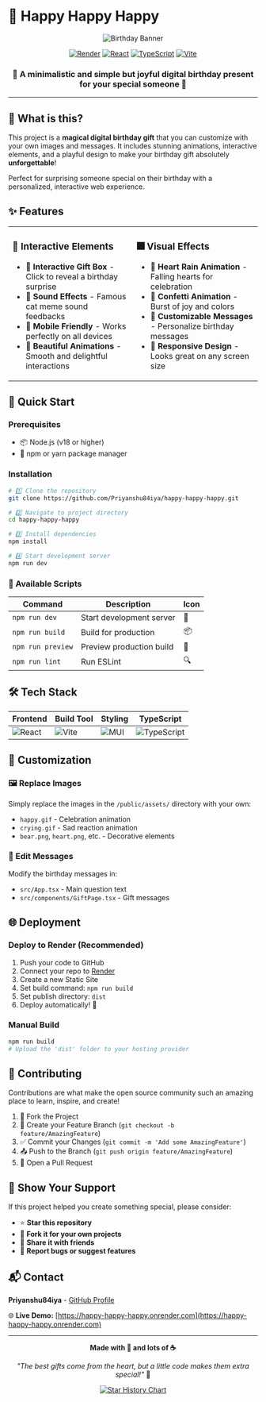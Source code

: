 # 🎉 Happy Happy Happy

<div align="center">

![Birthday Banner](https://readme-typing-svg.herokuapp.com?font=Fira+Code&size=30&pause=1000&color=F12585&center=true&vCenter=true&width=700&lines=🎂+Happy+Birthday+Special+Gift+🎂;🎉+Interactive+Birthday+Celebration+🎉;💖+Make+Someone's+Day+Special+💖)

[![Render](https://img.shields.io/badge/Deployed%20on-Render-46E3B7?style=for-the-badge&logo=render&logoColor=white)](https://happy-happy-happy.onrender.com)
[![React](https://img.shields.io/badge/React-20232A?style=for-the-badge&logo=react&logoColor=61DAFB)](https://reactjs.org/)
[![TypeScript](https://img.shields.io/badge/TypeScript-007ACC?style=for-the-badge&logo=typescript&logoColor=white)](https://www.typescriptlang.org/)
[![Vite](https://img.shields.io/badge/Vite-646CFF?style=for-the-badge&logo=vite&logoColor=white)](https://vitejs.dev/)

### 🌟 A minimalistic and simple but joyful digital birthday present for your special someone 🌟

</div>

---

## 🎁 What is this?

This project is a **magical digital birthday gift** that you can customize with your own images and messages. It includes stunning animations, interactive elements, and a playful design to make your birthday gift absolutely **unforgettable**! 

Perfect for surprising someone special on their birthday with a personalized, interactive web experience.

## ✨ Features

<table>
<tr>
<td width="50%">

### 🎪 Interactive Elements
- 🎁 **Interactive Gift Box** - Click to reveal a birthday surprise
- 🎵 **Sound Effects** - Famous cat meme sound feedbacks
- 📱 **Mobile Friendly** - Works perfectly on all devices
- 🎨 **Beautiful Animations** - Smooth and delightful interactions

</td>
<td width="50%">

### 🎆 Visual Effects
- 💖 **Heart Rain Animation** - Falling hearts for celebration
- 🎊 **Confetti Animation** - Burst of joy and colors
- 📝 **Customizable Messages** - Personalize birthday messages
- 🌈 **Responsive Design** - Looks great on any screen size

</td>
</tr>
</table>


## 🚀 Quick Start

### Prerequisites
- 📦 Node.js (v18 or higher)
- 🧶 npm or yarn package manager

### Installation

```bash
# 1️⃣ Clone the repository
git clone https://github.com/Priyanshu84iya/happy-happy-happy.git

# 2️⃣ Navigate to project directory  
cd happy-happy-happy

# 3️⃣ Install dependencies
npm install

# 4️⃣ Start development server
npm run dev
```

### 🎯 Available Scripts

| Command | Description | Icon |
|---------|-------------|------|
| `npm run dev` | Start development server | 🚀 |
| `npm run build` | Build for production | 📦 |
| `npm run preview` | Preview production build | 👀 |
| `npm run lint` | Run ESLint | 🔍 |

## 🛠️ Tech Stack

<div align="center">

| Frontend | Build Tool | Styling | TypeScript |
|----------|------------|---------|------------|
| ![React](https://img.shields.io/badge/-React-61DAFB?style=flat-square&logo=react&logoColor=white) | ![Vite](https://img.shields.io/badge/-Vite-646CFF?style=flat-square&logo=vite&logoColor=white) | ![MUI](https://img.shields.io/badge/-MUI-007FFF?style=flat-square&logo=mui&logoColor=white) | ![TypeScript](https://img.shields.io/badge/-TypeScript-3178C6?style=flat-square&logo=typescript&logoColor=white) |

</div>

## 🎨 Customization

### 🖼️ Replace Images
Simply replace the images in the `/public/assets/` directory with your own:
- `happy.gif` - Celebration animation
- `crying.gif` - Sad reaction animation  
- `bear.png`, `heart.png`, etc. - Decorative elements

### 📝 Edit Messages
Modify the birthday messages in:
- `src/App.tsx` - Main question text
- `src/components/GiftPage.tsx` - Gift messages

## 🌐 Deployment

### Deploy to Render (Recommended)
1. Push your code to GitHub
2. Connect your repo to [Render](https://render.com)
3. Create a new Static Site
4. Set build command: `npm run build`
5. Set publish directory: `dist`
6. Deploy automatically! 🚀

### Manual Build
```bash
npm run build
# Upload the 'dist' folder to your hosting provider
```

## 🤝 Contributing

Contributions are what make the open source community such an amazing place to learn, inspire, and create! 

1. 🍴 Fork the Project
2. 🌿 Create your Feature Branch (`git checkout -b feature/AmazingFeature`)
3. ✅ Commit your Changes (`git commit -m 'Add some AmazingFeature'`)
4. 📤 Push to the Branch (`git push origin feature/AmazingFeature`)
5. 🎯 Open a Pull Request

## 💖 Show Your Support

If this project helped you create something special, please consider:

- ⭐ **Star this repository**
- 🍴 **Fork it for your own projects** 
- 📢 **Share it with friends**
- 🐛 **Report bugs or suggest features**

## 📬 Contact

**Priyanshu84iya** - [GitHub Profile](https://github.com/Priyanshu84iya)

🌐 **Live Demo:** [https://happy-happy-happy.onrender.com](https://happy-happy-happy.onrender.com)

---

<div align="center">

**Made with 💖 and lots of ☕**

*"The best gifts come from the heart, but a little code makes them extra special!"* 🎁

[![Star History Chart](https://api.star-history.com/svg?repos=Priyanshu84iya/happy-happy-happy&type=Date)](https://star-history.com/#Priyanshu84iya/happy-happy-happy&Date)

</div>
